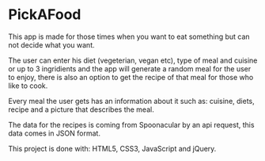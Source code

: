 # PickAFood

This app is made for those times when you want to eat something but can not decide what you want.

The user can enter his diet (vegeterian, vegan etc), type of meal and cuisine or up to 3 ingridients and the app will generate a random meal for the user to enjoy,
there is also an option to get the recipe of that meal for those who like to cook.

Every meal the user gets has an information about it such as: cuisine, diets, recipe and a picture that describes the meal.

The data for the recipes is coming from Spoonacular by an api request, this data comes in JSON format.

This project is done with: HTML5, CSS3, JavaScript and jQuery.
